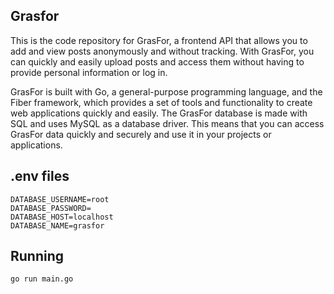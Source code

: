 ## Grasfor
This is the code repository for GrasFor, a frontend API that allows you to add and view posts anonymously and without tracking. With GrasFor, you can quickly and easily upload posts and access them without having to provide personal information or log in.

GrasFor is built with Go, a general-purpose programming language, and the Fiber framework, which provides a set of tools and functionality to create web applications quickly and easily. The GrasFor database is made with SQL and uses MySQL as a database driver. This means that you can access GrasFor data quickly and securely and use it in your projects or applications.

## .env files
```
DATABASE_USERNAME=root
DATABASE_PASSWORD=
DATABASE_HOST=localhost
DATABASE_NAME=grasfor
```

## Running

```bash
go run main.go
```